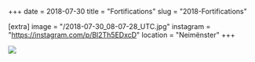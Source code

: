 +++
date = 2018-07-30
title = "Fortifications"
slug = "2018-Fortifications"

[extra]
image = "/2018-07-30_08-07-28_UTC.jpg"
instagram = "https://instagram.com/p/Bl2Th5EDxcD"
location = "Neimënster"
+++

<img src="/2018-07-30_08-07-28_UTC.jpg" />
